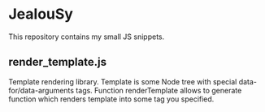 # JealouSy
This repository contains my small JS snippets.

## render_template.js
Template rendering library. Template is some Node tree with special data-for/data-arguments tags.
Function renderTemplate allows to generate function which renders template into some tag you specified.
